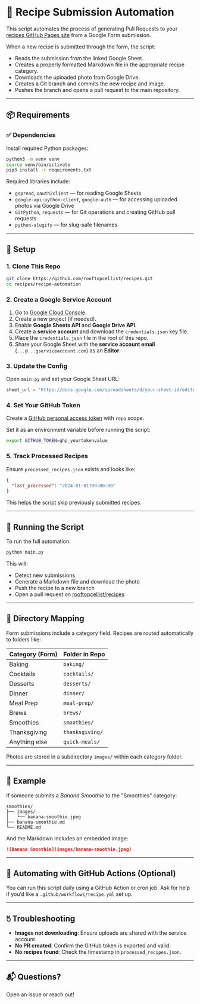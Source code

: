 # 🥘 Recipe Submission Automation

This script automates the process of generating Pull Requests to your [recipes GitHub Pages site](https://github.com/rooftopcellist/recipes) from a Google Form submission.

When a new recipe is submitted through the form, the script:
- Reads the submission from the linked Google Sheet.
- Creates a properly formatted Markdown file in the appropriate recipe category.
- Downloads the uploaded photo from Google Drive.
- Creates a Git branch and commits the new recipe and image.
- Pushes the branch and opens a pull request to the main repository.

---

## 📦 Requirements

### ✅ Dependencies

Install required Python packages:

```bash
python3 -m venv venv
source venv/bin/activate
pip3 install -r requirements.txt
```

Required libraries include:
- `gspread`, `oauth2client` — for reading Google Sheets
- `google-api-python-client`, `google-auth` — for accessing uploaded photos via Google Drive
- `GitPython`, `requests` — for Git operations and creating GitHub pull requests
- `python-slugify` — for slug-safe filenames

---

## 🔑 Setup

### 1. **Clone This Repo**

```bash
git clone https://github.com/rooftopcellist/recipes.git
cd recipes/recipe-automation
```

### 2. **Create a Google Service Account**

1. Go to [Google Cloud Console](https://console.cloud.google.com/).
2. Create a new project (if needed).
3. Enable **Google Sheets API** and **Google Drive API**.
4. Create a **service account** and download the `credentials.json` key file.
5. Place the `credentials.json` file in the root of this repo.
6. Share your Google Sheet with the **service account email** (`...@...gserviceaccount.com`) as an **Editor**.

### 3. **Update the Config**

Open `main.py` and set your Google Sheet URL:

```python
sheet_url = "https://docs.google.com/spreadsheets/d/your-sheet-id/edit#gid=0"
```

### 4. **Set Your GitHub Token**

Create a [GitHub personal access token](https://github.com/settings/tokens) with `repo` scope.

Set it as an environment variable before running the script:

```bash
export GITHUB_TOKEN=ghp_yourtokenvalue
```

### 5. **Track Processed Recipes**

Ensure `processed_recipes.json` exists and looks like:

```json
{
  "last_processed": "2024-01-01T00:00:00"
}
```

This helps the script skip previously submitted recipes.

---

## 🚀 Running the Script

To run the full automation:

```bash
python main.py
```

This will:
- Detect new submissions
- Generate a Markdown file and download the photo
- Push the recipe to a new branch
- Open a pull request on [rooftopcellist/recipes](https://github.com/rooftopcellist/recipes)

---

## 📂 Directory Mapping

Form submissions include a category field. Recipes are routed automatically to folders like:

| Category (Form)      | Folder in Repo     |
|----------------------|--------------------|
| Baking               | `baking/`          |
| Cocktails            | `cocktails/`       |
| Desserts             | `desserts/`        |
| Dinner               | `dinner/`          |
| Meal Prep            | `meal-prep/`       |
| Brews                | `brews/`           |
| Smoothies            | `smoothies/`       |
| Thanksgiving         | `thanksgiving/`    |
| Anything else        | `quick-meals/`     |

Photos are stored in a subdirectory `images/` within each category folder.

---

## 🥪 Example

If someone submits a *Banana Smoothie* to the "Smoothies" category:

```
smoothies/
├── images/
│   └── banana-smoothie.jpeg
├── banana-smoothie.md
└── README.md
```

And the Markdown includes an embedded image:

```markdown
![Banana Smoothie](images/banana-smoothie.jpeg)
```

---

## 🔄 Automating with GitHub Actions (Optional)

You can run this script daily using a GitHub Action or cron job. Ask for help if you’d like a `.github/workflows/recipe.yml` set up.

---

## 🖔 Troubleshooting

- **Images not downloading**: Ensure uploads are shared with the service account.
- **No PR created**: Confirm the GitHub token is exported and valid.
- **No recipes found**: Check the timestamp in `processed_recipes.json`.

---

## 📬 Questions?

Open an issue or reach out!

